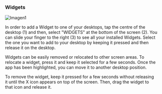 ### Widgets

![Imagen1](http://static.energysistem.com/images/manuals/42689/57f378f6eac9b.jpg)

In order to add a Widget to one of your desktops, tap the centre of the desktop (1) and then, select "WIDGETS" at the bottom of the screen (2). You can slide your finger to the right (3) to see all your installed Widgets. Select the one you want to add to your desktop by keeping it pressed and then release it on the desktop.

Widgets can be easily removed or relocated to other screen areas. To relocate a widget, press it and keep it selected for a few seconds. Once the app has been highlighted, you can move it to another desktop position.

To remove the widget, keep it pressed for a few seconds without releasing it until the X icon appears on top of the screen. Then, drag the widget to that icon and release it.
